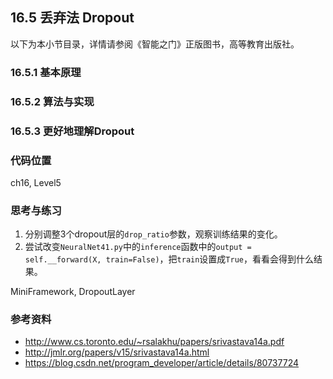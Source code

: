 <!--Copyright © Microsoft Corporation. All rights reserved.
  适用于[License](https://github.com/Microsoft/ai-edu/blob/master/LICENSE.md)版权许可-->

## 16.5 丢弃法 Dropout

以下为本小节目录，详情请参阅《智能之门》正版图书，高等教育出版社。

### 16.5.1 基本原理

### 16.5.2 算法与实现


### 16.5.3 更好地理解Dropout


### 代码位置

ch16, Level5

### 思考与练习

1. 分别调整3个dropout层的`drop_ratio`参数，观察训练结果的变化。
2. 尝试改变`NeuralNet41.py`中的`inference`函数中的`output = self.__forward(X, train=False)`，把`train`设置成`True`，看看会得到什么结果。

MiniFramework, DropoutLayer

### 参考资料

- http://www.cs.toronto.edu/~rsalakhu/papers/srivastava14a.pdf
- http://jmlr.org/papers/v15/srivastava14a.html
- https://blog.csdn.net/program_developer/article/details/80737724

